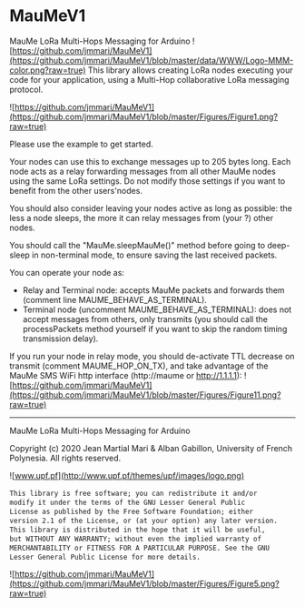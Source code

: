 # MauMeV1
MauMe LoRa Multi-Hops Messaging for Arduino
![https://github.com/jmmari/MauMeV1](https://github.com/jmmari/MauMeV1/blob/master/data/WWW/Logo-MMM-color.png?raw=true)
This library allows creating LoRa nodes executing your code for your application, using a Multi-Hop collaborative LoRa messaging protocol. 

![https://github.com/jmmari/MauMeV1](https://github.com/jmmari/MauMeV1/blob/master/Figures/Figure1.png?raw=true)

Please use the example to get started.

Your nodes can use this to exchange messages up to 205 bytes long. Each node acts as a relay forwarding messages from all other MauMe nodes using the same LoRa settings. Do not modify those settings if you want to benefit from the other users'nodes. 

You should also consider leaving your nodes active as long as possible: the less a node sleeps, the more it can relay messages from (your ?) other nodes.

You should call the "MauMe.sleepMauMe()" method before going to deep-sleep in non-terminal mode, to ensure saving the last received packets.

You can operate your node as:
- Relay and Terminal node: accepts MauMe packets and forwards them (comment line MAUME_BEHAVE_AS_TERMINAL).
- Terminal node (uncomment MAUME_BEHAVE_AS_TERMINAL): does not accept messages from others, only transmits (you should call the processPackets method yourself if you want to skip the random timing transmission delay).

If you run your node in relay mode, you should de-activate TTL decrease on transmit (comment MAUME_HOP_ON_TX), and take advantage of the MauMe SMS WiFi http interface (http://maume or http://1.1.1.1):
![https://github.com/jmmari/MauMeV1](https://github.com/jmmari/MauMeV1/blob/master/Figures/Figure11.png?raw=true)

______________________________________________________________________________________________
 MauMe LoRa Multi-Hops Messaging for Arduino
  
  Copyright (c) 2020 Jean Martial Mari & Alban Gabillon, University of French Polynesia. 
  All rights reserved.
  
  ![www.upf.pf](http://www.upf.pf/themes/upf/images/logo.png)      
 
    This library is free software; you can redistribute it and/or
    modify it under the terms of the GNU Lesser General Public
    License as published by the Free Software Foundation; either
    version 2.1 of the License, or (at your option) any later version.
    This library is distributed in the hope that it will be useful,
    but WITHOUT ANY WARRANTY; without even the implied warranty of
    MERCHANTABILITY or FITNESS FOR A PARTICULAR PURPOSE. See the GNU
    Lesser General Public License for more details.  
    

![https://github.com/jmmari/MauMeV1](https://github.com/jmmari/MauMeV1/blob/master/Figures/Figure5.png?raw=true)
